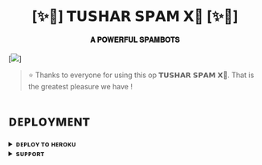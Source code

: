 <h1 align="center"><b>[✨🥀] 𝗧𝗨𝗦𝗛𝗔𝗥 𝗦𝗣𝗔𝗠 𝗫🫧 [✨🥀]</b></h1>

<h4 align="center"> 𝐀 𝐏𝐎𝐖𝐄𝐑𝐅𝐔𝐋 𝐒𝐏𝐀𝐌𝐁𝐎𝐓𝐒</h4>

[<img src="https://mallucampaign.in/images/img_1710763003.jpg"/>]

> ⭐️ Thanks to everyone for using this op 𝗧𝗨𝗦𝗛𝗔𝗥 𝗦𝗣𝗔𝗠 𝗫🫧. That is the greatest pleasure we have !


# ᴅᴇᴘʟᴏʏᴍᴇɴᴛ


<details>
<summary><b>ᴅᴇᴘʟᴏʏ ᴛᴏ ʜᴇʀᴏᴋᴜ</b></summary>
<br>

[![Deploy](https://www.herokucdn.com/deploy/button.svg)](https://dashboard.heroku.com/new?template=https://github.com/PRADHAN474/SPAMBOT)

</details>


<details>
<summary><b>sᴜᴘᴘᴏʀᴛ</b></summary>
<br>

<a href="https://t.me/Huntedhouse0"><img src="https://img.shields.io/badge/Join-Telegram%20Channel-red.svg?logo=Telegram"></a>

</details>
